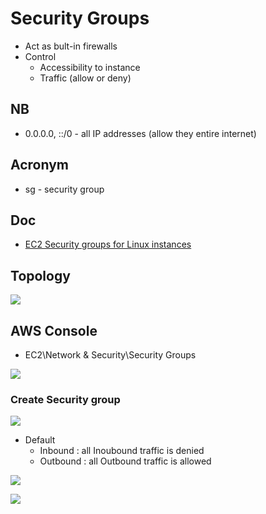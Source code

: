 # Security Groups
* Act as bult-in firewalls
* Control
	* Accessibility to instance
	* Traffic (allow or deny)

## NB
* 0.0.0.0, ::/0 - all IP addresses (allow they entire internet)

## Acronym
* sg - security group

## Doc
* [EC2 Security groups for Linux instances](https://docs.aws.amazon.com/AWSEC2/latest/UserGuide/ec2-security-groups.html?icmpid=docs_ec2_console#creating-security-group)

## Topology
[<img src="https://i.imgur.com/V0nk7kY.png">](https://i.imgur.com/V0nk7kY.png)

## AWS Console
* EC2\Network & Security\Security Groups

[<img src="https://i.imgur.com/xtDozF6.png">](https://i.imgur.com/xtDozF6.png)

### Create Security group

[<img src="https://i.imgur.com/zf2ZKdt.png">](https://i.imgur.com/zf2ZKdt.png)

* Default
	* Inbound : all Inoubound traffic is denied
	* Outbound : all Outbound traffic is allowed
	
[<img src="https://i.imgur.com/RqUipAc.png">](https://i.imgur.com/RqUipAc.png)

[<img src="https://i.imgur.com/oJbKzgH.png">](https://i.imgur.com/oJbKzgH.png)
